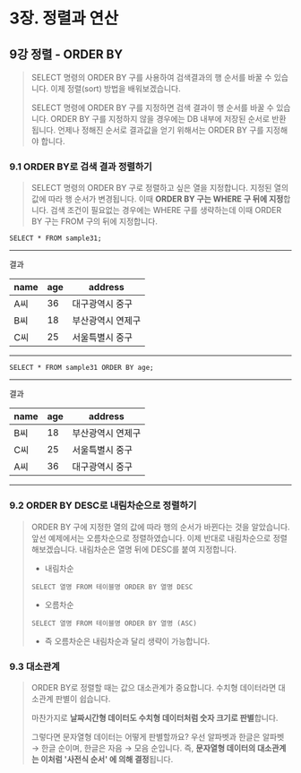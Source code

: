 # 3장. 정렬과 연산



## 9강 정렬 - ORDER BY

> SELECT 명령의 ORDER BY 구를 사용하여 검색결과의 행 순서를 바꿀 수 있습니다. 이제 정렬(sort) 방법을 배워보겠습니다.
>
> SELECT 명령에 ORDER BY 구를 지정하면 검색 결과이 행 순서를 바꿀 수 있습니다. ORDER BY 구를 지정하지 않을 경우에는 DB 내부에 저장된 순서로 반환됩니다. 언제나 정해진 순서로 결과값을 얻기 위해서는 ORDER BY 구를 지정해야 합니다.



### 9.1 ORDER BY로 검색 결과 정렬하기

> SELECT 명령의 ORDER BY 구로 정렬하고 싶은 열을 지정합니다. 지정된 열의 값에 따라 행 순서가 변경됩니다. 이때 **ORDER BY 구는 WHERE 구 뒤에 지정**합니다. 검색 조건이 필요없는 경우에는 WHERE 구를 생략하는데 이때 ORDER BY 구는 FROM 구의 뒤에 지정합니다.

```mysql
SELECT * FROM sample31;
```

---

결과

| name | age  | address           |
| ---- | ---- | ----------------- |
| A씨  | 36   | 대구광역시 중구   |
| B씨  | 18   | 부산광역시 연제구 |
| C씨  | 25   | 서울특별시 중구   |

---

```mysql
SELECT * FROM sample31 ORDER BY age;
```

---

결과

| name | age  | address           |
| ---- | ---- | ----------------- |
| B씨  | 18   | 부산광역시 연제구 |
| C씨  | 25   | 서울특별시 중구   |
| A씨  | 36   | 대구광역시 중구   |

---



### 9.2 ORDER BY DESC로 내림차순으로 정렬하기

> ORDER BY 구에 지정한 열의 값에 따라 행의 순서가 바뀐다는 것을 알았습니다. 앞선 예제에서는 오름차순으로 정렬하였습니다. 이제 반대로 내림차순으로 정렬해보겠습니다. 내림차순은 열명 뒤에 DESC를 붙여 지정합니다.
>
> - 내림차순
>
> ```mysql
> SELECT 열명 FROM 테이블명 ORDER BY 열명 DESC
> ```
>
> - 오름차순
>
> ```mysql
> SELECT 열명 FROM 테이블명 ORDER BY 열명 (ASC)
> ```
>
> - 즉 오름차순은 내림차순과 달리 생략이 가능합니다.



### 9.3 대소관계

> ORDER BY로 정렬할 때는 값으 대소관계가 중요합니다. 수치형 데이터라면 대소관계 판별이 쉽습니다.
>
> 마찬가지로 **날짜시간형 데이터도 수치형 데이터처럼 숫자 크기로 판별**합니다.
>
> 그렇다면 문자열형 데이터는 어떻게 판별할까요? 우선 알파벳과 한글은 알파벳 → 한글 순이며, 한글은 자음 → 모음 순입니다.  즉, **문자열형 데이터의 대소관계는 이처럼 '사전식 순서' 에 의해 결정**됩니다.

